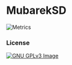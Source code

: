 <!-- ### Hello, I am Mubarek 👋 -->

<!--
**MubarekSD/MubarekSD** is a ✨ _special_ ✨ repository because its `README.md` (this file) appears on your GitHub profile.

Here are some ideas to get you started:

- 🔭 I’m currently working on ...
- 🌱 I’m currently learning ...
- 👯 I’m looking to collaborate on ...
- 🤔 I’m looking for help with ...
- 💬 Ask me about ...
- 📫 How to reach me: ...
- 😄 Pronouns: ...
- ⚡ Fun fact: ...
-->

<!-- [![Status](https://github-readme-stats.vercel.app/api?username=mubareksd&show_icons=true&hide_border=true&theme=radical)](https://github.com/mubareksd)


  [![Top Langs](https://github-readme-stats.vercel.app/api/top-langs/?username=mubareksd&layout=compact&theme=radical)](https://github.com/mubareksd) -->

# MubarekSD

![Metrics](https://metrics.lecoq.io/MubarekSD?template=classic&isocalendar=1&languages=1&lines=1&introduction=1&achievements=1&notable=1&activity=1&repositories=1&base.indepth=false&base.hireable=false&repositories=100&repositories.batch=100&repositories.forks=false&repositories.affiliations=owner&isocalendar.duration=full-year&languages.limit=8&languages.threshold=0%25&languages.other=false&languages.colors=github&languages.sections=most-used&languages.indepth=false&languages.analysis.timeout=15&languages.categories=markup%2C%20programming&languages.recent.categories=markup%2C%20programming&languages.recent.load=300&languages.recent.days=14&activity.limit=5&activity.load=300&activity.days=14&activity.visibility=all&activity.timestamps=false&activity.filter=all&achievements.threshold=C&achievements.secrets=true&achievements.display=detailed&achievements.limit=0&notable.from=organization&notable.repositories=false&notable.indepth=false&notable.types=commit&repositories.featured=MubarekSD%2Fdotfiles%2C%20MubarekSD%2FMubarekSD%2C%20MubarekSD%2Fmubareksd.github.io&introduction.title=true&config.timezone=Africa%2FAddis_Ababa)

### License

[![GNU GPLv3 Image](https://www.gnu.org/graphics/gplv3-127x51.png)](https://www.gnu.org/licenses/gpl-3.0.en.html)
